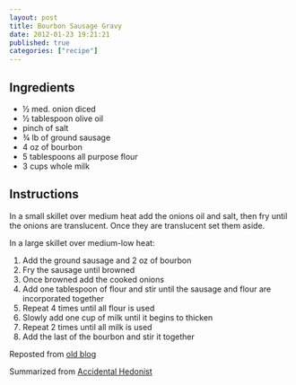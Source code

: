 ```yaml
---
layout: post
title: Bourbon Sausage Gravy
date: 2012-01-23 19:21:21
published: true
categories: ["recipe"]
---
```


## Ingredients

* &#189; med. onion diced
* &#189; tablespoon olive oil
* pinch of salt
* &#190; lb of ground sausage
* 4 oz of bourbon
* 5 tablespoons all purpose flour
* 3 cups whole milk

## Instructions

In a small skillet over medium heat add the onions oil and salt, then fry until the onions are translucent. Once they are translucent set them aside.

In a large skillet over medium-low heat:

1. Add the ground sausage and 2 oz of bourbon
1. Fry the sausage until browned
1. Once browned add the cooked onions
1. Add one tablespoon of flour and stir until the sausage and flour are incorporated together
1. Repeat 4 times until all flour is used
1. Slowly add one cup of milk until it begins to thicken
1. Repeat 2 times until all milk is used
1. Add the last of the bourbon and stir it together

Reposted from [old blog](/etc/bourbon-sausage-gravy/)

Summarized from [Accidental Hedonist](http://www.accidentalhedonist.com/index.php/2007/09/24/bourbon_sausage_gravy_and_biscuits)
